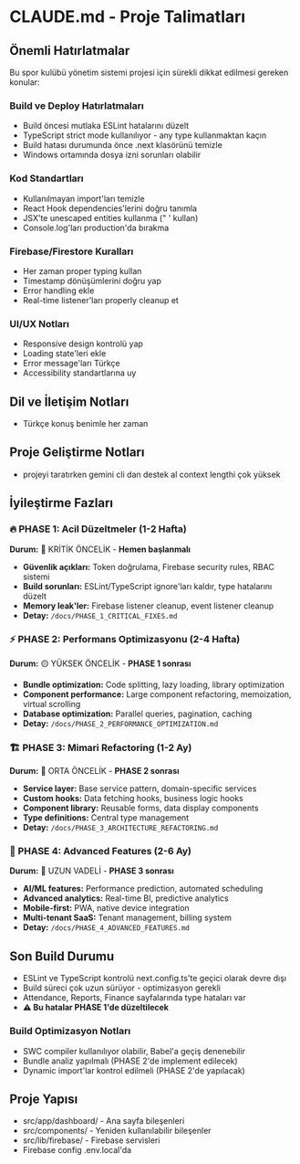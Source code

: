 # CLAUDE.md - Proje Talimatları

## Önemli Hatırlatmalar

Bu spor kulübü yönetim sistemi projesi için sürekli dikkat edilmesi gereken konular:

### Build ve Deploy Hatırlatmaları
- Build öncesi mutlaka ESLint hatalarını düzelt
- TypeScript strict mode kullanılıyor - any type kullanmaktan kaçın
- Build hatası durumunda önce .next klasörünü temizle
- Windows ortamında dosya izni sorunları olabilir

### Kod Standartları
- Kullanılmayan import'ları temizle
- React Hook dependencies'lerini doğru tanımla
- JSX'te unescaped entities kullanma (&quot; &apos; kullan)
- Console.log'ları production'da bırakma

### Firebase/Firestore Kuralları
- Her zaman proper typing kullan
- Timestamp dönüşümlerini doğru yap
- Error handling ekle
- Real-time listener'ları properly cleanup et

### UI/UX Notları
- Responsive design kontrolü yap
- Loading state'leri ekle
- Error message'ları Türkçe
- Accessibility standartlarına uy

## Dil ve İletişim Notları
- Türkçe konuş benimle her zaman

## Proje Geliştirme Notları
- projeyi taratırken gemini cli dan destek al context lengthi çok yüksek

## İyileştirme Fazları

### 🔥 PHASE 1: Acil Düzeltmeler (1-2 Hafta)
**Durum:** 🚨 KRİTİK ÖNCELİK - **Hemen başlanmalı**
- **Güvenlik açıkları:** Token doğrulama, Firebase security rules, RBAC sistemi
- **Build sorunları:** ESLint/TypeScript ignore'ları kaldır, type hatalarını düzelt
- **Memory leak'ler:** Firebase listener cleanup, event listener cleanup
- **Detay:** `/docs/PHASE_1_CRITICAL_FIXES.md`

### ⚡ PHASE 2: Performans Optimizasyonu (2-4 Hafta)
**Durum:** 🟡 YÜKSEK ÖNCELİK - **PHASE 1 sonrası**
- **Bundle optimization:** Code splitting, lazy loading, library optimization
- **Component performance:** Large component refactoring, memoization, virtual scrolling
- **Database optimization:** Parallel queries, pagination, caching
- **Detay:** `/docs/PHASE_2_PERFORMANCE_OPTIMIZATION.md`

### 🏗️ PHASE 3: Mimari Refactoring (1-2 Ay)
**Durum:** 🔵 ORTA ÖNCELİK - **PHASE 2 sonrası**
- **Service layer:** Base service pattern, domain-specific services
- **Custom hooks:** Data fetching hooks, business logic hooks
- **Component library:** Reusable forms, data display components
- **Type definitions:** Central type management
- **Detay:** `/docs/PHASE_3_ARCHITECTURE_REFACTORING.md`

### 🌟 PHASE 4: Advanced Features (2-6 Ay)
**Durum:** 🔵 UZUN VADELİ - **PHASE 3 sonrası**
- **AI/ML features:** Performance prediction, automated scheduling
- **Advanced analytics:** Real-time BI, predictive analytics
- **Mobile-first:** PWA, native device integration
- **Multi-tenant SaaS:** Tenant management, billing system
- **Detay:** `/docs/PHASE_4_ADVANCED_FEATURES.md`

## Son Build Durumu
- ESLint ve TypeScript kontrolü next.config.ts'te geçici olarak devre dışı
- Build süreci çok uzun sürüyor - optimizasyon gerekli
- Attendance, Reports, Finance sayfalarında type hataları var
- **⚠️ Bu hatalar PHASE 1'de düzeltilecek**

### Build Optimizasyon Notları
- SWC compiler kullanılıyor olabilir, Babel'a geçiş denenebilir
- Bundle analiz yapılmalı (PHASE 2'de implement edilecek)
- Dynamic import'lar kontrol edilmeli (PHASE 2'de yapılacak)

## Proje Yapısı
- src/app/dashboard/ - Ana sayfa bileşenleri
- src/components/ - Yeniden kullanılabilir bileşenler
- src/lib/firebase/ - Firebase servisleri
- Firebase config .env.local'da